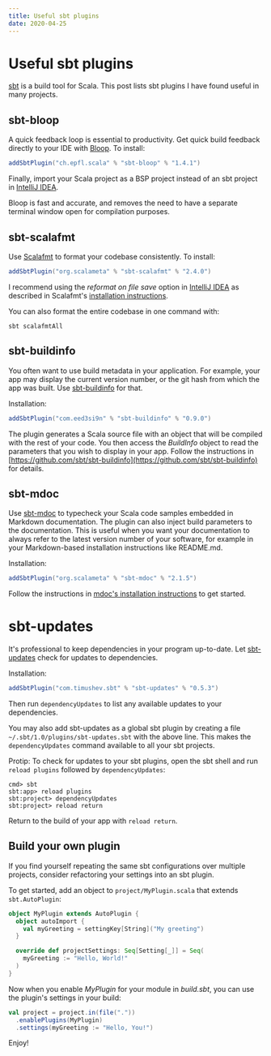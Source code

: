 ```yaml
---
title: Useful sbt plugins
date: 2020-04-25
---
```

# Useful sbt plugins

[sbt](https://www.scala-sbt.org/) is a build tool for Scala. This post lists sbt plugins I have found useful in many
projects.

## sbt-bloop

A quick feedback loop is essential to productivity. Get quick build feedback directly to your IDE with 
[Bloop](https://scalacenter.github.io/bloop/). To install:

```scala ignore
addSbtPlugin("ch.epfl.scala" % "sbt-bloop" % "1.4.1")
```

Finally, import your Scala project as a BSP project instead of an sbt project in 
[IntelliJ IDEA](https://www.jetbrains.com/idea/). 

Bloop is fast and accurate, and removes the need to have a separate terminal window open for compilation purposes.

## sbt-scalafmt

Use [Scalafmt](https://scalameta.org/scalafmt/) to format your codebase consistently. To install:

```scala ignore
addSbtPlugin("org.scalameta" % "sbt-scalafmt" % "2.4.0")
```

I recommend using the *reformat on file save* option in [IntelliJ IDEA](https://www.jetbrains.com/idea/) as described 
in Scalafmt's [installation instructions](https://scalameta.org/scalafmt/docs/installation.html).

You can also format the entire codebase in one command with:

    sbt scalafmtAll

## sbt-buildinfo

You often want to use build metadata in your application. For example, your app may display the current 
version number, or the git hash from which the app was built. Use [sbt-buildinfo](https://github.com/sbt/sbt-buildinfo)
for that.

Installation:

```scala ignore
addSbtPlugin("com.eed3si9n" % "sbt-buildinfo" % "0.9.0")
```

The plugin generates a Scala source file with an object that will be compiled with the rest of your code. You then
access the *BuildInfo* object to read the parameters that you wish to display in your app. Follow the instructions 
in [https://github.com/sbt/sbt-buildinfo](https://github.com/sbt/sbt-buildinfo) for details.

## sbt-mdoc

Use [sbt-mdoc](https://scalameta.org/mdoc/) to typecheck your Scala code samples embedded in Markdown documentation. 
The plugin can also inject build parameters to the documentation. This is useful when you want your documentation to
always refer to the latest version number of your software, for example in your Markdown-based installation instructions 
like README.md.

Installation:

```scala ignore
addSbtPlugin("org.scalameta" % "sbt-mdoc" % "2.1.5")
```

Follow the instructions in [mdoc's installation instructions](https://scalameta.org/mdoc/docs/installation.html) to 
get started.

# sbt-updates

It's professional to keep dependencies in your program up-to-date. Let [sbt-updates](https://github.com/rtimush/sbt-updates) 
check for updates to dependencies.

Installation:

```scala ignore
addSbtPlugin("com.timushev.sbt" % "sbt-updates" % "0.5.3")
```

Then run `dependencyUpdates` to list any available updates to your dependencies.

You may also add sbt-updates as a global sbt plugin by creating a file `~/.sbt/1.0/plugins/sbt-updates.sbt` with the 
above line. This makes the `dependencyUpdates` command available to all your sbt projects.

Protip: To check for updates to your sbt plugins, open the sbt shell and run `reload plugins` followed by `dependencyUpdates`:

```
cmd> sbt
sbt:app> reload plugins
sbt:project> dependencyUpdates
sbt:project> reload return
```

Return to the build of your app with `reload return`.

## Build your own plugin

If you find yourself repeating the same sbt configurations over multiple projects, consider refactoring your settings
 into an sbt plugin.

To get started, add an object to `project/MyPlugin.scala` that extends `sbt.AutoPlugin`:

```scala ignore
object MyPlugin extends AutoPlugin {
  object autoImport {
    val myGreeting = settingKey[String]("My greeting")
  }

  override def projectSettings: Seq[Setting[_]] = Seq(
    myGreeting := "Hello, World!"
  )
}
```

Now when you enable *MyPlugin* for your module in *build.sbt*, you can use the plugin's settings in your build:

```scala ignore
val project = project.in(file("."))
  .enablePlugins(MyPlugin)
  .settings(myGreeting := "Hello, You!")
```

Enjoy!
